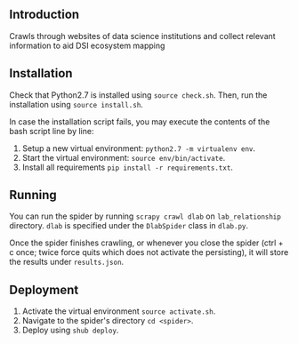 ## Introduction
Crawls through websites of data science institutions and collect relevant information to aid DSI ecosystem mapping

## Installation

Check that Python2.7 is installed using `source check.sh`. Then, run the installation using `source install.sh`.

In case the installation script fails, you may execute the contents of the bash script line by line:

1. Setup a new virtual environment: `python2.7 -m virtualenv env`.
1. Start the virtual environment: `source env/bin/activate`.
1. Install all requirements `pip install -r requirements.txt`.

## Running

You can run the spider by running `scrapy crawl dlab` on `lab_relationship`
directory. `dlab` is specified under the `DlabSpider` class in `dlab.py`.

Once the spider finishes crawling, or whenever you close the spider (ctrl + c once; twice force quits which does not activate the persisting), it will store the results under `results.json`.

## Deployment

1. Activate the virtual environment `source activate.sh`.
1. Navigate to the spider's directory `cd <spider>`.
1. Deploy using `shub deploy`.
